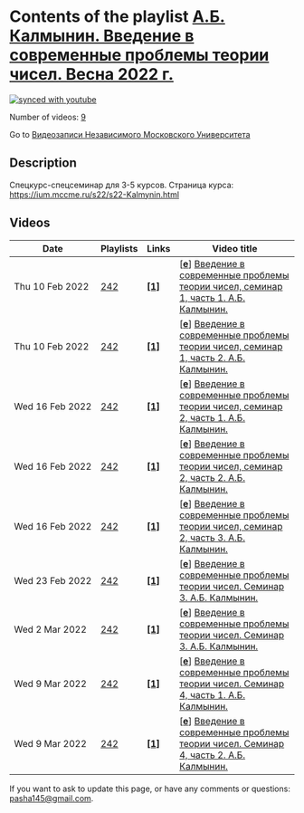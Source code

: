 # Contents of the playlist [А.Б. Калмынин. Введение в современные проблемы теории чисел. Весна 2022 г.](https://www.youtube.com/playlist?list=PLp9ABVh6_x4Eui6jEaKvVS36c0rFrVevl)

[![synced with youtube](https://img.shields.io/github/last-commit/mathphysschool/mathphysschool.github.io/autoupdate1?label=synced%20with%20youtube)](https://github.com/mathphysschool/mathphysschool.github.io/commits/autoupdate1)

Number of videos: [9](#videos)

Go to [Видеозаписи Независимого Московского Университета](../README.md)

## Description

Спецкурс-спецсеминар для 3-5 курсов.
Страница курса:
<https://ium.mccme.ru/s22/s22-Kalmynin.html>

## Videos

|Date|Playlists|Links|Video title|
|---|---|---|---|
| Thu&nbsp;10&nbsp;Feb&nbsp;2022 | [242](../playlists/242 "А.Б. Калмынин. Введение в современные проблемы теории чисел. Весна 2022 г.") | [**[1]**](https://ium.mccme.ru/s22/s22-Kalmynin.html) | [[**e**](https://studio.youtube.com/video/oE_gYeHUpSU/edit "Edit")] [Введение в современные проблемы теории чисел, семинар 1, часть 1. А.Б. Калмынин.](https://www.youtube.com/watch?v=oE_gYeHUpSU&list=PLp9ABVh6_x4Eui6jEaKvVS36c0rFrVevl "Тема этого семинара - проблемы Ландау. Часть 1.&#013;&#013;Спецкурс-спецсеминар для 3-5 курсов.&#013;Страница курса:&#013;&#013;https://ium.mccme.ru/s22/s22-Kalmynin.html") |
| Thu&nbsp;10&nbsp;Feb&nbsp;2022 | [242](../playlists/242 "А.Б. Калмынин. Введение в современные проблемы теории чисел. Весна 2022 г.") | [**[1]**](https://ium.mccme.ru/s22/s22-Kalmynin.html) | [[**e**](https://studio.youtube.com/video/wCuGfaDEZ2w/edit "Edit")] [Введение в современные проблемы теории чисел, семинар 1, часть 2. А.Б. Калмынин.](https://www.youtube.com/watch?v=wCuGfaDEZ2w&list=PLp9ABVh6_x4Eui6jEaKvVS36c0rFrVevl "Тема этого семинара - проблемы Ландау. Часть 2.&#013;&#013;Спецкурс-спецсеминар для 3-5 курсов.&#013;Страница курса:&#013;&#013;https://ium.mccme.ru/s22/s22-Kalmynin.html") |
| Wed&nbsp;16&nbsp;Feb&nbsp;2022 | [242](../playlists/242 "А.Б. Калмынин. Введение в современные проблемы теории чисел. Весна 2022 г.") | [**[1]**](https://ium.mccme.ru/s22/s22-Kalmynin.html) | [[**e**](https://studio.youtube.com/video/NLNfDWaAYzQ/edit "Edit")] [Введение в современные проблемы теории чисел, семинар 2, часть 1. А.Б. Калмынин.](https://www.youtube.com/watch?v=NLNfDWaAYzQ&list=PLp9ABVh6_x4Eui6jEaKvVS36c0rFrVevl "Тема этого семинара - гладкие числа. Часть 1.&#013;&#013;Спецкурс-спецсеминар для 3-5 курсов.&#013;Страница курса:&#013;&#013;https://ium.mccme.ru/s22/s22-Kalmynin.html") |
| Wed&nbsp;16&nbsp;Feb&nbsp;2022 | [242](../playlists/242 "А.Б. Калмынин. Введение в современные проблемы теории чисел. Весна 2022 г.") | [**[1]**](https://ium.mccme.ru/s22/s22-Kalmynin.html) | [[**e**](https://studio.youtube.com/video/XD0Q9DhNcCI/edit "Edit")] [Введение в современные проблемы теории чисел, семинар 2, часть 2. А.Б. Калмынин.](https://www.youtube.com/watch?v=XD0Q9DhNcCI&list=PLp9ABVh6_x4Eui6jEaKvVS36c0rFrVevl "Тема этого семинара - гладкие числа. Часть 2.&#013;&#013;Спецкурс-спецсеминар для 3-5 курсов.&#013;Страница курса:&#013;&#013;https://ium.mccme.ru/s22/s22-Kalmynin.html") |
| Wed&nbsp;16&nbsp;Feb&nbsp;2022 | [242](../playlists/242 "А.Б. Калмынин. Введение в современные проблемы теории чисел. Весна 2022 г.") | [**[1]**](https://ium.mccme.ru/s22/s22-Kalmynin.html) | [[**e**](https://studio.youtube.com/video/K4awJbPsyKE/edit "Edit")] [Введение в современные проблемы теории чисел, семинар 2, часть 3. А.Б. Калмынин.](https://www.youtube.com/watch?v=K4awJbPsyKE&list=PLp9ABVh6_x4Eui6jEaKvVS36c0rFrVevl "Тема этого семинара - гладкие числа. Часть 3.&#013;&#013;Спецкурс-спецсеминар для 3-5 курсов.&#013;Страница курса:&#013;&#013;https://ium.mccme.ru/s22/s22-Kalmynin.html") |
| Wed&nbsp;23&nbsp;Feb&nbsp;2022 | [242](../playlists/242 "А.Б. Калмынин. Введение в современные проблемы теории чисел. Весна 2022 г.") | [**[1]**](https://ium.mccme.ru/s22/s22-Kalmynin.html) | [[**e**](https://studio.youtube.com/video/Z9NmWWLGYgg/edit "Edit")] [Введение в современные проблемы теории чисел. Семинар 3. А.Б. Калмынин.](https://www.youtube.com/watch?v=Z9NmWWLGYgg&list=PLp9ABVh6_x4Eui6jEaKvVS36c0rFrVevl "Спецкурс для 3-5 курсов. &#013;Станица курса:&#013;https://ium.mccme.ru/s22/s22-Kalmynin.html") |
| Wed&nbsp;2&nbsp;Mar&nbsp;2022 | [242](../playlists/242 "А.Б. Калмынин. Введение в современные проблемы теории чисел. Весна 2022 г.") | [**[1]**](https://ium.mccme.ru/s22/s22-Kalmynin.html) | [[**e**](https://studio.youtube.com/video/EdyzdtvzL_g/edit "Edit")] [Введение в современные проблемы теории чисел. Семинар 3. А.Б. Калмынин.](https://www.youtube.com/watch?v=EdyzdtvzL_g&list=PLp9ABVh6_x4Eui6jEaKvVS36c0rFrVevl "Спецкурс для 3-5 курсов. &#013;Станица курса:&#013;https://ium.mccme.ru/s22/s22-Kalmynin.html") |
| Wed&nbsp;9&nbsp;Mar&nbsp;2022 | [242](../playlists/242 "А.Б. Калмынин. Введение в современные проблемы теории чисел. Весна 2022 г.") | [**[1]**](https://ium.mccme.ru/s22/s22-Kalmynin.html) | [[**e**](https://studio.youtube.com/video/6e0xMwrGeSA/edit "Edit")] [Введение в современные проблемы теории чисел. Семинар 4, часть 1. А.Б. Калмынин.](https://www.youtube.com/watch?v=6e0xMwrGeSA&list=PLp9ABVh6_x4Eui6jEaKvVS36c0rFrVevl "Спецкурс для 3-5 курсов. &#013;Станица курса:&#013;https://ium.mccme.ru/s22/s22-Kalmynin.html") |
| Wed&nbsp;9&nbsp;Mar&nbsp;2022 | [242](../playlists/242 "А.Б. Калмынин. Введение в современные проблемы теории чисел. Весна 2022 г.") | [**[1]**](https://ium.mccme.ru/s22/s22-Kalmynin.html) | [[**e**](https://studio.youtube.com/video/1_D0RvKJcfY/edit "Edit")] [Введение в современные проблемы теории чисел. Семинар 4, часть 2. А.Б. Калмынин.](https://www.youtube.com/watch?v=1_D0RvKJcfY&list=PLp9ABVh6_x4Eui6jEaKvVS36c0rFrVevl "Спецкурс для 3-5 курсов. &#013;Станица курса:&#013;https://ium.mccme.ru/s22/s22-Kalmynin.html") |


 If you want to ask to update this page, or have any comments or questions: <pasha145@gmail.com>.